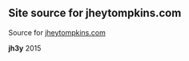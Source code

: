 Site source for jheytompkins.com
---

Source for [jheytompkins.com](https://jheytompkins.com)


__jh3y__ 2015
